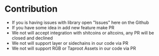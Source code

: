 # Contribution

- If you is having issues with library open "Issues" here on the Github
- If you have some idea in add new feature make PR
- We not will accept integration with shitcoins or altcoins, any PR will be closed and declined
- We not will support layer or sidechains in our code via PR
- We not will support RGB or Taproot Assets in our code via PR
